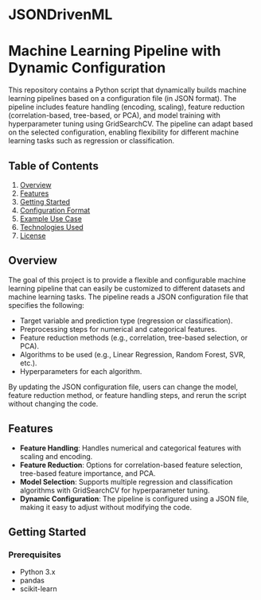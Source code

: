 # JSONDrivenML
# Machine Learning Pipeline with Dynamic Configuration

This repository contains a Python script that dynamically builds machine learning pipelines based on a configuration file (in JSON format). The pipeline includes feature handling (encoding, scaling), feature reduction (correlation-based, tree-based, or PCA), and model training with hyperparameter tuning using GridSearchCV. The pipeline can adapt based on the selected configuration, enabling flexibility for different machine learning tasks such as regression or classification.

## Table of Contents
1. [Overview](#overview)
2. [Features](#features)
3. [Getting Started](#getting-started)
4. [Configuration Format](#configuration-format)
5. [Example Use Case](#example-use-case)
6. [Technologies Used](#technologies-used)
7. [License](#license)

## Overview

The goal of this project is to provide a flexible and configurable machine learning pipeline that can easily be customized to different datasets and machine learning tasks. The pipeline reads a JSON configuration file that specifies the following:

- Target variable and prediction type (regression or classification).
- Preprocessing steps for numerical and categorical features.
- Feature reduction methods (e.g., correlation, tree-based selection, or PCA).
- Algorithms to be used (e.g., Linear Regression, Random Forest, SVR, etc.).
- Hyperparameters for each algorithm.

By updating the JSON configuration file, users can change the model, feature reduction method, or feature handling steps, and rerun the script without changing the code.

## Features

- **Feature Handling**: Handles numerical and categorical features with scaling and encoding.
- **Feature Reduction**: Options for correlation-based feature selection, tree-based feature importance, and PCA.
- **Model Selection**: Supports multiple regression and classification algorithms with GridSearchCV for hyperparameter tuning.
- **Dynamic Configuration**: The pipeline is configured using a JSON file, making it easy to adjust without modifying the code.

## Getting Started

### Prerequisites

- Python 3.x
- pandas
- scikit-learn
